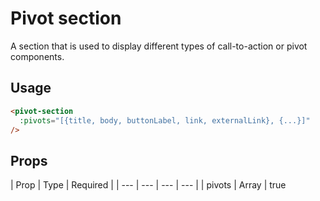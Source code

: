 # Pivot section
A section that is used to display different types of call-to-action or pivot components.

## Usage

```html
<pivot-section
  :pivots="[{title, body, buttonLabel, link, externalLink}, {...}]"
/>
```

## Props

| Prop | Type | Required |
| --- | --- | --- | --- |
| pivots | Array | true
